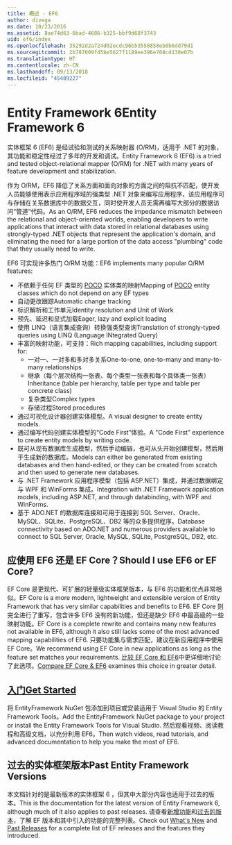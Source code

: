 ```yaml
---
title: 概述 - EF6
author: divega
ms.date: 10/23/2016
ms.assetid: 8ae74d63-6bad-4686-b325-bbf9d68f3743
uid: ef6/index
ms.openlocfilehash: 35292d2a724d02ecdc96b53550858eb0b6dd79d1
ms.sourcegitcommit: 2b787009fd5be5627f1189ee396e708cd130e07b
ms.translationtype: HT
ms.contentlocale: zh-CN
ms.lasthandoff: 09/13/2018
ms.locfileid: "45489227"
---
```

# <a name="entity-framework-6"></a><span data-ttu-id="49b6b-102">Entity Framework 6</span><span class="sxs-lookup"><span data-stu-id="49b6b-102">Entity Framework 6</span></span>
<span data-ttu-id="49b6b-103">实体框架 6 (EF6) 是经试验和测试的关系映射器 (O/RM)，适用于 .NET 的对象，其功能和稳定性经过了多年的开发和调试。</span><span class="sxs-lookup"><span data-stu-id="49b6b-103">Entity Framework 6 (EF6) is a tried and tested object-relational mapper (O/RM) for .NET with many years of feature development and stabilization.</span></span>

<span data-ttu-id="49b6b-104">作为 O/RM，EF6 降低了关系方面和面向对象的方面之间的阻抗不匹配，使开发人员能够使用表示应用程序域的强类型 .NET 对象来编写应用程序，该应用程序可与存储在关系数据库中的数据交互，同时使开发人员无需再编写大部分的数据访问“管道”代码。</span><span class="sxs-lookup"><span data-stu-id="49b6b-104">As an O/RM, EF6 reduces the impedance mismatch between the relational and object-oriented worlds, enabling developers to write applications that interact with data stored in relational databases using strongly-typed .NET objects that represent the application's domain, and eliminating the need for a large portion of the data access "plumbing" code that they usually need to write.</span></span>

<span data-ttu-id="49b6b-105">EF6 可实现许多热门 O/RM 功能：</span><span class="sxs-lookup"><span data-stu-id="49b6b-105">EF6 implements many popular O/RM features:</span></span>
- <span data-ttu-id="49b6b-106">不依赖于任何 EF 类型的 [POCO](~/ef6/resources/glossary.md#poco) 实体类的映射</span><span class="sxs-lookup"><span data-stu-id="49b6b-106">Mapping of [POCO](~/ef6/resources/glossary.md#poco) entity classes which do not depend on any EF types</span></span>
- <span data-ttu-id="49b6b-107">自动更改跟踪</span><span class="sxs-lookup"><span data-stu-id="49b6b-107">Automatic change tracking</span></span>
- <span data-ttu-id="49b6b-108">标识解析和工作单元</span><span class="sxs-lookup"><span data-stu-id="49b6b-108">Identity resolution and Unit of Work</span></span>
- <span data-ttu-id="49b6b-109">预先、延迟和显式加载</span><span class="sxs-lookup"><span data-stu-id="49b6b-109">Eager, lazy and explicit loading</span></span>
- <span data-ttu-id="49b6b-110">使用 LINQ（语言集成查询）转换强类型查询</span><span class="sxs-lookup"><span data-stu-id="49b6b-110">Translation of strongly-typed queries using LINQ (Language INtegrated Query)</span></span>
- <span data-ttu-id="49b6b-111">丰富的映射功能，可支持：</span><span class="sxs-lookup"><span data-stu-id="49b6b-111">Rich mapping capabilities, including support for:</span></span>
  - <span data-ttu-id="49b6b-112">一对一、一对多和多对多关系</span><span class="sxs-lookup"><span data-stu-id="49b6b-112">One-to-one, one-to-many and many-to-many relationships</span></span>
  - <span data-ttu-id="49b6b-113">继承（每个层次结构一张表、每个类型一张表和每个具体类一张表）</span><span class="sxs-lookup"><span data-stu-id="49b6b-113">Inheritance (table per hierarchy, table per type and table per concrete class)</span></span>
  - <span data-ttu-id="49b6b-114">复杂类型</span><span class="sxs-lookup"><span data-stu-id="49b6b-114">Complex types</span></span>
  - <span data-ttu-id="49b6b-115">存储过程</span><span class="sxs-lookup"><span data-stu-id="49b6b-115">Stored procedures</span></span>
- <span data-ttu-id="49b6b-116">通过可视化设计器创建实体模型。</span><span class="sxs-lookup"><span data-stu-id="49b6b-116">A visual designer to create entity models.</span></span>
- <span data-ttu-id="49b6b-117">通过编写代码创建实体模型的“Code First”体验。</span><span class="sxs-lookup"><span data-stu-id="49b6b-117">A "Code First" experience to create entity models by writing code.</span></span>
- <span data-ttu-id="49b6b-118">既可从现有数据库生成模型，然后手动编辑，也可从头开始创建模型，然后用于生成新的数据库。</span><span class="sxs-lookup"><span data-stu-id="49b6b-118">Models can either be generated from existing databases and then hand-edited, or they can be created from scratch and then used to generate new databases.</span></span>
- <span data-ttu-id="49b6b-119">与 .NET Framework 应用程序模型（包括 ASP.NET）集成，并通过数据绑定与 WPF 和 WinForms 集成。</span><span class="sxs-lookup"><span data-stu-id="49b6b-119">Integration with .NET Framework application models, including ASP.NET, and through databinding, with WPF and WinForms.</span></span>
- <span data-ttu-id="49b6b-120">基于 ADO.NET 的数据库连接和可用于连接到 SQL Server、Oracle、MySQL、SQLite、PostgreSQL、DB2 等的众多提供程序。</span><span class="sxs-lookup"><span data-stu-id="49b6b-120">Database connectivity based on ADO.NET and numerous providers available to connect to SQL Server, Oracle, MySQL, SQLite, PostgreSQL, DB2, etc.</span></span>

## <a name="should-i-use-ef6-or-ef-core"></a><span data-ttu-id="49b6b-121">应使用 EF6 还是 EF Core？</span><span class="sxs-lookup"><span data-stu-id="49b6b-121">Should I use EF6 or EF Core?</span></span>

<span data-ttu-id="49b6b-122">EF Core 是更现代、可扩展的轻量级实体框架版本，与 EF6 的功能和优点非常相似。</span><span class="sxs-lookup"><span data-stu-id="49b6b-122">EF Core is a more modern, lightweight and extensible version of Entity Framework that has very similar capabilities and benefits to EF6.</span></span>
<span data-ttu-id="49b6b-123">EF Core 则完全进行了重写，包含许多 EF6 没有的新功能，但还是缺少 EF6 中最高级的一些映射功能。</span><span class="sxs-lookup"><span data-stu-id="49b6b-123">EF Core is a complete rewrite and contains many new features not available in EF6, although it also still lacks some of the most advanced mapping capabilities of EF6.</span></span>
<span data-ttu-id="49b6b-124">只要功能集与需求匹配，建议在新应用程序中使用 EF Core。</span><span class="sxs-lookup"><span data-stu-id="49b6b-124">We recommend using EF Core in new applications as long as the feature set matches your requirements.</span></span>
<span data-ttu-id="49b6b-125">[比较 EF Core 和 EF6](xref:efcore-and-ef6/index)中更详细地讨论了此选项。</span><span class="sxs-lookup"><span data-stu-id="49b6b-125">[Compare EF Core & EF6](xref:efcore-and-ef6/index) examines this choice in greater detail.</span></span>

## <a name="get-startedef6get-startedmd"></a>[<span data-ttu-id="49b6b-126">入门</span><span class="sxs-lookup"><span data-stu-id="49b6b-126">Get Started</span></span>](~/ef6/get-started.md)

<span data-ttu-id="49b6b-127">将 EntityFramework NuGet 包添加到项目或安装适用于 Visual Studio 的 Entity Framework Tools。</span><span class="sxs-lookup"><span data-stu-id="49b6b-127">Add the EntityFramework NuGet package to your project or install the Entity Framework Tools for Visual Studio.</span></span> <span data-ttu-id="49b6b-128">然后观看视频、阅读教程和高级文档，以充分利用 EF6。</span><span class="sxs-lookup"><span data-stu-id="49b6b-128">Then watch videos, read tutorials, and advanced documentation to help you make the most of EF6.</span></span>

## <a name="past-entity-framework-versions"></a><span data-ttu-id="49b6b-129">过去的实体框架版本</span><span class="sxs-lookup"><span data-stu-id="49b6b-129">Past Entity Framework Versions</span></span>

<span data-ttu-id="49b6b-130">本文档针对的是最新版本的实体框架 6 ，但其中大部分内容也适用于过去的版本。</span><span class="sxs-lookup"><span data-stu-id="49b6b-130">This is the documentation for the latest version of Entity Framework 6, although much of it also applies to past releases.</span></span>
<span data-ttu-id="49b6b-131">请查看[新增功能](~/ef6/what-is-new/index.md)和[过去的版本](~/ef6/what-is-new/past-releases.md)，了解 EF 版本和其中引入的功能的完整列表。</span><span class="sxs-lookup"><span data-stu-id="49b6b-131">Check out [What's New](~/ef6/what-is-new/index.md) and [Past Releases](~/ef6/what-is-new/past-releases.md) for a complete list of EF releases and the features they introduced.</span></span>
